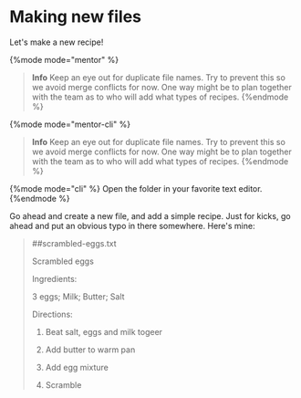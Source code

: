 # Making new files

Let's make a new recipe!

{%mode mode="mentor" %}
> **Info** Keep an eye out for duplicate file names.  Try to prevent this so we avoid merge conflicts for now.  One way might be to plan together with the team as to who will add what types of recipes.
{%endmode %}

{%mode mode="mentor-cli" %}
> **Info** Keep an eye out for duplicate file names.  Try to prevent this so we avoid merge conflicts for now.  One way might be to plan together with the team as to who will add what types of recipes.
{%endmode %}

{%mode mode="cli" %}
Open the folder in your favorite text editor.
{%endmode %}

Go ahead and create a new file, and add a simple recipe. Just for kicks, go ahead and put an obvious typo in there somewhere. Here's mine:

> ##scrambled-eggs.txt
> 
> Scrambled eggs
> 
> Ingredients:
> 
> 3 eggs; Milk; Butter; Salt
> 
> Directions:
> 
> 1. Beat salt, eggs and milk togeer
> 
> 2. Add butter to warm pan
> 
> 3. Add egg mixture
> 
> 4. Scramble
